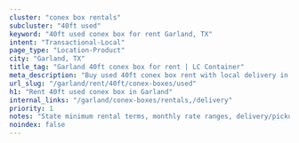 ```yaml
---
cluster: "conex box rentals"
subcluster: "40ft used"
keyword: "40ft used conex box for rent Garland, TX"
intent: "Transactional-Local"
page_type: "Location-Product"
city: "Garland, TX"
title_tag: "Garland 40ft conex box for rent | LC Container"
meta_description: "Buy used 40ft conex box rent with local delivery in Garland, TX. LC Container — local Since 2003. Request a fast quote today."
url_slug: "/garland/rent/40ft/conex-boxes/used"
h1: "Rent 40ft used conex box in Garland"
internal_links: "/garland/conex-boxes/rentals,/delivery"
priority: 1
notes: "State minimum rental terms, monthly rate ranges, delivery/pickup fees, service area."
noindex: false
---
```


<!-- TODO: Add unique city/inventory copy, images, and internal links here. -->
